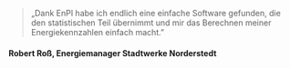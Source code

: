 ---
---
>„Dank EnPI habe ich endlich eine einfache Software gefunden, die den statistischen Teil übernimmt und mir das Berechnen meiner Energiekennzahlen einfach macht.”

#### Robert Roß, Energiemanager Stadtwerke Norderstedt